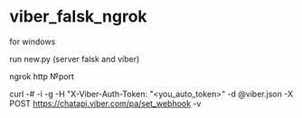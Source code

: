 # viber_falsk_ngrok 
for windows

run new.py (server falsk and viber)


ngrok http №port

curl -# -i -g -H "X-Viber-Auth-Token: "<you_auto_token>" -d @viber.json -X POST https://chatapi.viber.com/pa/set_webhook -v
